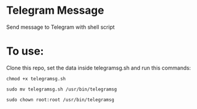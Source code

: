 # Telegram Message
Send message to Telegram with shell script

# To use:
Clone this repo, set the data inside telegramsg.sh and run this commands:

```chmod +x telegramsg.sh```

```sudo mv telegramsg.sh /usr/bin/telegramsg ```

```sudo chown root:root /usr/bin/telegramsg```